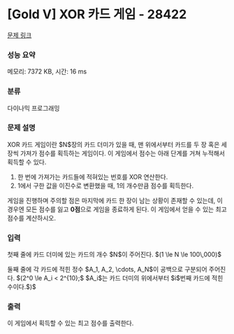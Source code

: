 # [Gold V] XOR 카드 게임 - 28422 

[문제 링크](https://www.acmicpc.net/problem/28422) 

### 성능 요약

메모리: 7372 KB, 시간: 16 ms

### 분류

다이나믹 프로그래밍

### 문제 설명

<p>XOR 카드 게임이란 $N$장의 카드 더미가 있을 때, 맨 위에서부터 카드를 두 장 혹은 세 장씩 가져가 점수를 획득하는 게임이다. 이 게임에서 점수는 아래 단계를 거쳐 누적해서 획득할 수 있다.</p>

<ol>
	<li>한 번에 가져가는 카드들에 적혀있는 번호를 XOR 연산한다.</li>
	<li>1에서 구한 값을 이진수로 변환했을 때, 1의 개수만큼 점수를 획득한다.</li>
</ol>

<p>게임을 진행하며 주의할 점은 마지막에 카드 한 장이 남는 상황이 존재할 수 있는데, 이 경우엔 모든 점수를 잃고 <strong>0점</strong>으로 게임을 종료하게 된다. 이 게임에서 얻을 수 있는 최고 점수를 계산하시오.</p>

### 입력 

 <p>첫째 줄에 카드 더미에 있는 카드의 개수 $N$이 주어진다. $(1 \le N \le 100\,000)$</p>

<p>둘째 줄에 각 카드에 적힌 정수 $A_1, A_2, \cdots, A_N$이 공백으로 구분되어 주어진다. $(2^0 \le A_i < 2^{10};$ $A_i$는 카드 더미의 위에서부터 $i$번째 카드에 적힌 수이다.$)$</p>

### 출력 

 <p>이 게임에서 획득할 수 있는 최고 점수를 출력한다.</p>

